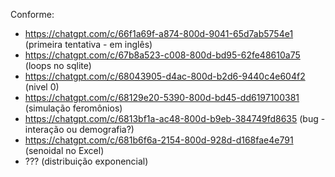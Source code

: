 Conforme: 
- https://chatgpt.com/c/66f1a69f-a874-800d-9041-65d7ab5754e1 (primeira tentativa - em inglês)
- https://chatgpt.com/c/67b8a523-c008-800d-bd95-62fe48610a75 (loops no sqlite)
- https://chatgpt.com/c/68043905-d4ac-800d-b2d6-9440c4e604f2 (nivel 0)
- https://chatgpt.com/c/68129e20-5390-800d-bd45-dd6197100381 (simulação feromônios)
- https://chatgpt.com/c/6813bf1a-ac48-800d-b9eb-384749fd8635 (bug - interação ou demografia?)
- https://chatgpt.com/c/681b6f6a-2154-800d-928d-d168fae4e791 (senoidal no Excel)
- ??? (distribuição exponencial)
